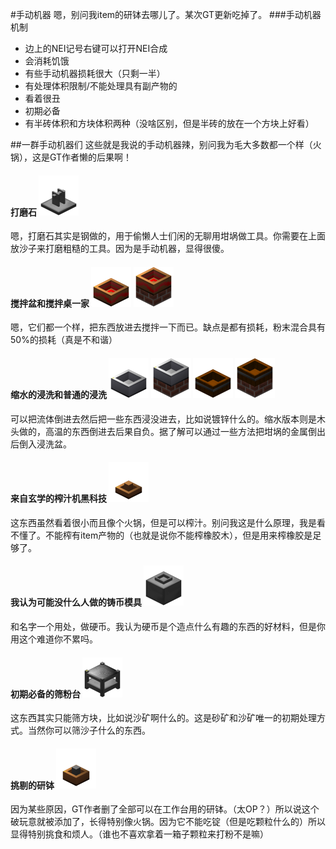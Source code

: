 #手动机器
嗯，别问我item的研钵去哪儿了。某次GT更新吃掉了。
###手动机器机制
 - 边上的NEI记号右键可以打开NEI合成
 - 会消耗饥饿
 - 有些手动机器损耗很大（只剩一半）
 - 有处理体积限制/不能处理具有副产物的
 - 看着很丑
 - 初期必备
 - 有半砖体积和方块体积两种（没啥区别，但是半砖的放在一个方块上好看）
 
##一群手动机器们
这些就是我说的手动机器辣，别问我为毛大多数都一个样（火锅），这是GT作者懒的后果啊！

#### 打磨石 <img src="/assets/打磨石.png" width="64" height=64 />

嗯，打磨石其实是钢做的，用于偷懒人士们闲的无聊用坩埚做工具。你需要在上面放沙子来打磨粗糙的工具。因为是手动机器，显得很傻。

#### 搅拌盆和搅拌桌一家 <img src="/assets/搅拌盆.png" width="64" height="64" /> <img src="/assets/搅拌桌.png" width="64" height="64" />

嗯，它们都一个样，把东西放进去搅拌一下而已。缺点是都有损耗，粉末混合具有50%的损耗（真是不和谐）

#### 缩水的浸洗和普通的浸洗 <img src="/assets/浸洗盆.png" width="64" height="64" /> <img src="/assets/浸洗桌.png" width="64" height="64" /> <img src="/assets/木质浸洗盆.png" width="64" height="64" /> <img src="/assets/木质浸洗桌.png" width="64" height="64" />

可以把流体倒进去然后把一些东西浸没进去，比如说镀锌什么的。缩水版本则是木头做的，高温的东西倒进去后果自负。据了解可以通过一些方法把坩埚的金属倒出后倒入浸洗盆。

#### 来自玄学的榨汁机黑科技 <img src="/assets/榨汁机.png" width="64" height="64" />

这东西虽然看着很小而且像个火锅，但是可以榨汁。别问我这是什么原理，我是看不懂了。不能榨有item产物的（也就是说你不能榨橡胶木），但是用来榨橡胶是足够了。

#### 我认为可能没什么人做的铸币模具 <img src="/assets/铸币模具.png" width="64" height="64" />

和名字一个用处，做硬币。我认为硬币是个造点什么有趣的东西的好材料，但是你用这个难道你不累吗。

#### 初期必备的筛粉台 <img src="/assets/筛粉台.png" width="64" height="64" />

这东西其实只能筛方块，比如说沙矿啊什么的。这是砂矿和沙矿唯一的初期处理方式。当然你可以筛沙子什么的东西。

#### 挑剔的研钵 <img src="/assets/研钵.png" width="64" height="64" />

因为某些原因，GT作者删了全部可以在工作台用的研钵。（太OP？）所以说这个破玩意就被添加了，长得特别像火锅。因为它不能吃锭（但是吃颗粒什么的）所以显得特别挑食和烦人。（谁也不喜欢拿着一箱子颗粒来打粉不是嘛）











 
